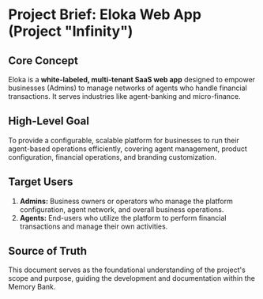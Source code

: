 # Project Brief: Eloka Web App (Project "Infinity")

## Core Concept
Eloka is a **white-labeled, multi-tenant SaaS web app** designed to empower businesses (Admins) to manage networks of agents who handle financial transactions. It serves industries like agent-banking and micro-finance.

## High-Level Goal
To provide a configurable, scalable platform for businesses to run their agent-based operations efficiently, covering agent management, product configuration, financial operations, and branding customization.

## Target Users
1.  **Admins:** Business owners or operators who manage the platform configuration, agent network, and overall business operations.
2.  **Agents:** End-users who utilize the platform to perform financial transactions and manage their own activities.

## Source of Truth
This document serves as the foundational understanding of the project's scope and purpose, guiding the development and documentation within the Memory Bank.
